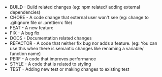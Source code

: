 - BUILD          - Build related changes (eg: npm related/ adding external dependencies)
- CHORE        - A code change that external user won't see (eg: change to .gitignore file or .prettierrc file)
- FEAT             - A new feature
- FIX                - A bug fix
- DOCS           - Documentation related changes
- REFACTOR - A code that neither fix bug nor adds a feature. (eg: You can use this when there is semantic changes like renaming a variable/ function name)
- PERF            - A code that improves performance
- STYLE          - A code that is related to styling
- TEST            - Adding new test or making changes to existing test